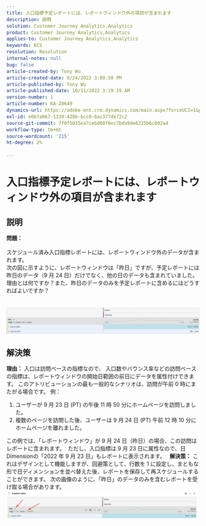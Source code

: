 ```yaml
---
title: 入口指標予定レポートには、レポートウィンドウ外の項目が含まれます
description: 説明
solution: Customer Journey Analytics,Analytics
product: Customer Journey Analytics,Analytics
applies-to: Customer Journey Analytics,Analytics
keywords: KCS
resolution: Resolution
internal-notes: null
bug: false
article-created-by: Tony Wu
article-created-date: 9/24/2022 3:09:59 PM
article-published-by: Tony Wu
article-published-date: 10/11/2022 3:19:19 AM
version-number: 1
article-number: KA-20649
dynamics-url: https://adobe-ent.crm.dynamics.com/main.aspx?forceUCI=1&pagetype=entityrecord&etn=knowledgearticle&id=0d31ceec-1a3c-ed11-9db1-0022480869de
exl-id: e667a667-1339-428b-bcc0-6ac377de72c2
source-git-commit: 7f0f5035ea7cebd60f6ec7bda9de6225b6c602a4
workflow-type: tm+mt
source-wordcount: '215'
ht-degree: 2%

---
```


# 入口指標予定レポートには、レポートウィンドウ外の項目が含まれます

## 説明

<b>問題：
<br> </b>
<br>スケジュール済み入口指標レポートには、レポートウィンドウ外のデータが含まれます。
<br>次の図に示すように、レポートウィンドウは「昨日」ですが、予定レポートには昨日のデータ（9 月 24 日）だけでなく、他の日のデータも含まれていました。
<br>理由とは何ですか？また、昨日のデータのみを予定レポートに含めるにはどうすればよいですか？
<br> 
<br> 
<br>![](assets/___22f102a4-1b3c-ed11-9db1-0022480869de___.png)

## 解決策


<b>理由：</b>
入口は訪問ベースの指標なので、
入口数やバウンス率などの訪問ベースの指標は、レポートウィンドウの開始日範囲の前日にデータを属性付けできます。 このアトリビューションの最も一般的なシナリオは、訪問が午前 0 時にまたがる場合です。 例：

1. ユーザーが 9 月 23 日 (PT) の午後 11 時 50 分にホームページを訪問しました。
2. 複数のページを訪問した後、ユーザーは 9 月 24 日 (PT) 午前 12 時 10 分にホームページを離れました。


この例では、「レポートウィンドウ」が 9 月 24 日（昨日）の場合、この訪問はレポートに含まれます。 
ただし、入口指標は 9 月 23 日に属性なので、日Dimensionの「2022 年 9 月 23 日」もレポートに表示されます。
 
<b>解決策：</b>
これはデザインとして機能しますが、回避策として、行数を 1 に設定し、まともな形で日ディメンションを並べ替えた後、レポートを保存して再スケジュールすることができます。 次の画像のように、「昨日」のデータのみを含むレポートを受け取る場合があります。
 
![](assets/0905936a-1b3c-ed11-9db1-0022480869de.png)
